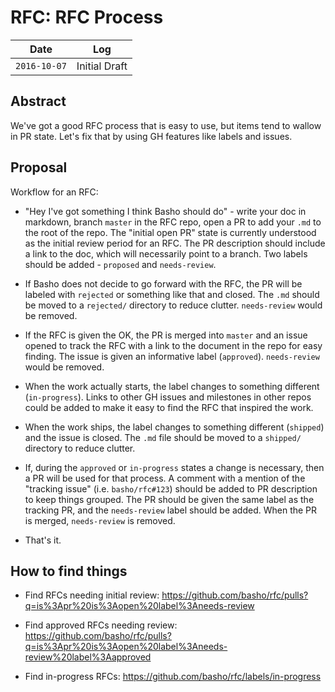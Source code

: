 # RFC: RFC Process

Date         | Log
-------------|------------------------
`2016-10-07` | Initial Draft

## Abstract

We've got a good RFC process that is easy to use, but items tend to wallow in PR state. Let's fix that by using GH features like labels and issues.

## Proposal

Workflow for an RFC:

* "Hey I've got something I think Basho should do" - write your doc in markdown, branch `master` in the RFC repo, open a PR to add your `.md` to the root of the repo. The "initial open PR" state is currently understood as the initial review period for an RFC. The PR description should include a link to the doc, which will necessarily point to a branch. Two labels should be added - `proposed` and `needs-review`.

* If Basho does not decide to go forward with the RFC, the PR will be labeled with `rejected` or something like that and closed. The `.md` should be moved to a `rejected/` directory to reduce clutter. `needs-review` would be removed.

* If the RFC is given the OK, the PR is merged into `master` and an issue opened to track the RFC with a link to the document in the repo for easy finding. The issue is given an informative label (`approved`). `needs-review` would be removed.

* When the work actually starts, the label changes to something different (`in-progress`). Links to other GH issues and milestones in other repos could be added to make it easy to find the RFC that inspired the work.

* When the work ships, the label changes to something different (`shipped`) and the issue is closed. The `.md` file should be moved to a `shipped/` directory to reduce clutter.

* If, during the `approved` or `in-progress` states a change is necessary, then a PR will be used for that process. A comment with a mention of the "tracking issue" (i.e. `basho/rfc#123`) should be added to PR description to keep things grouped. The PR should be given the same label as the tracking PR, and the `needs-review` label should be added. When the PR is merged, `needs-review` is removed.

* That's it.

## How to find things

* Find RFCs needing initial review: https://github.com/basho/rfc/pulls?q=is%3Apr%20is%3Aopen%20label%3Aneeds-review

* Find approved RFCs needing review: https://github.com/basho/rfc/pulls?q=is%3Apr%20is%3Aopen%20label%3Aneeds-review%20label%3Aapproved

* Find in-progress RFCs: https://github.com/basho/rfc/labels/in-progress
